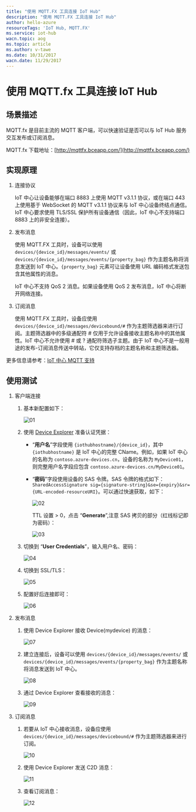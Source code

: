 ```yaml
---
title: "使用 MQTT.FX 工具连接 IoT Hub"
description: "使用 MQTT.FX 工具连接 IoT Hub"
author: hello-azure
resourceTags: 'IoT Hub, MQTT.FX'
ms.service: iot-hub
wacn.topic: aog
ms.topic: article
ms.author: v-tawe
ms.date: 10/31/2017
wacn.date: 11/29/2017
---
```


# 使用 MQTT.fx 工具连接 IoT Hub

## 场景描述

MQTT.fx 是目前主流的 MQTT 客户端，可以快速验证是否可以与 IoT Hub 服务交互发布或订阅消息。

MQTT.fx 下载地址：[http://mqttfx.bceapp.com/](http://mqttfx.bceapp.com/) 

## 实现原理

1. 连接协议

    IoT 中心让设备能够在端口 8883 上使用 MQTT v3.1.1 协议，或在端口 443 上使用基于 WebSocket 的 MQTT v3.1.1 协议来与 IoT 中心设备终结点通信。IoT 中心要求使用 TLS/SSL 保护所有设备通信（因此，IoT 中心不支持端口 8883 上的非安全连接）。

2. 发布消息

    使用 MQTT.FX 工具时，设备可以使用 `devices/{device_id}/messages/events/` 或 `devices/{device_id}/messages/events/{property_bag}` 作为主题名称将消息发送到 IoT 中心。`{property_bag}` 元素可让设备使用 URL 编码格式发送包含其他属性的消息。

    IoT 中心不支持 QoS 2 消息。如果设备使用 QoS 2 发布消息，IoT 中心将断开网络连接。

3. 订阅消息

    使用 MQTT.FX 工具时，设备应使用 `devices/{device_id}/messages/devicebound/#` 作为主题筛选器来进行订阅。主题筛选器中的多级通配符 # 仅用于允许设备接收主题名称中的其他属性。IoT 中心不允许使用 # 或 ? 通配符筛选子主题。由于 IoT 中心不是一般用途的发布-订阅消息传送中转站，它仅支持存档的主题名称和主题筛选器。

更多信息请参考：[IoT 中心 MQTT 支持](https://docs.azure.cn/zh-cn/iot-hub/iot-hub-mqtt-support)

## 使用测试

1. 客户端连接

    1. 基本新配置如下：

        ![01](media/aog-iot-hub-howto-connect-with-tool-mqtt-fx/01.png)

    2. 使用 [Device Explorer](https://github.com/Azure/azure-iot-sdk-csharp/tree/master/tools/DeviceExplorer) 准备认证凭据：

        * “**用户名**”字段使用 `{iothubhostname}/{device_id}`，其中 `{iothubhostname}` 是 IoT 中心的完整 CName。例如，如果 IoT 中心的名称为 `contoso.azure-devices.cn`，设备的名称为 `MyDevice01`，则完整用户名字段应包含 `contoso.azure-devices.cn/MyDevice01`。
        
        * “**密码**”字段使用设备的 SAS 令牌。SAS 令牌的格式如下：`SharedAccessSignature sig={signature-string}&se={expiry}&sr={URL-encoded-resourceURI}`。可以通过快速获取，如下：

            ![02](media/aog-iot-hub-howto-connect-with-tool-mqtt-fx/02.png)
        
            TTL 设置 > 0，点击 “**Generate**”,注意 SAS 拷贝的部分（红线标记即为密码）：

            ![03](media/aog-iot-hub-howto-connect-with-tool-mqtt-fx/03.png)

    3. 切换到 “**User Credentials**”，输入用户名、密码：

        ![04](media/aog-iot-hub-howto-connect-with-tool-mqtt-fx/04.png)

    4. 切换到 SSL/TLS：

        ![05](media/aog-iot-hub-howto-connect-with-tool-mqtt-fx/05.png)

    5. 配置好后连接即可：

        ![06](media/aog-iot-hub-howto-connect-with-tool-mqtt-fx/06.png)

2. 发布消息

    1. 使用 Device Explorer 接收 Device(mydevice) 的消息：

        ![07](media/aog-iot-hub-howto-connect-with-tool-mqtt-fx/07.png)

    2. 建立连接后，设备可以使用 `devices/{device_id}/messages/events/` 或 `devices/{device_id}/messages/events/{property_bag}` 作为主题名称将消息发送到 IoT 中心。

        ![08](media/aog-iot-hub-howto-connect-with-tool-mqtt-fx/08.png)

    3. 通过 Device Explorer 查看接收的消息：

        ![09](media/aog-iot-hub-howto-connect-with-tool-mqtt-fx/09.png)

3. 订阅消息

    1. 若要从 IoT 中心接收消息，设备应使用 `devices/{device_id}/messages/devicebound/#` 作为主题筛选器来进行订阅。

        ![10](media/aog-iot-hub-howto-connect-with-tool-mqtt-fx/10.png)

    2. 使用 Device Explorer 发送 C2D 消息：

        ![11](media/aog-iot-hub-howto-connect-with-tool-mqtt-fx/11.png)

    3. 查看订阅消息：

        ![12](media/aog-iot-hub-howto-connect-with-tool-mqtt-fx/12.png)